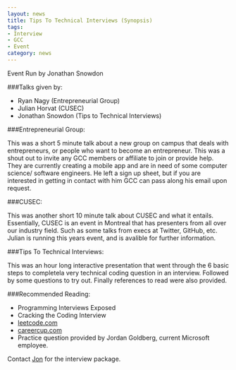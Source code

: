 ```yaml
---
layout: news 
title: Tips To Technical Interviews (Synopsis)
tags: 
- Interview
- GCC
- Event
category: news 
---
```


Event Run by Jonathan Snowdon

###Talks given by:
* Ryan Nagy (Entrepreneurial Group)
* Julian Horvat (CUSEC)
* Jonathan Snowdon (Tips to Technical Interviews)

###Entrepreneurial Group:

This was a short 5 minute talk about a new group on campus that deals with entrepreneurs, or people who want to become an entrepreneur. This was a shout out to invite any GCC members or affiliate to join or provide help. They are currently creating a mobile app and are in need of some computer science/ software engineers. He left a sign up sheet, but if you are interested in getting in contact with him GCC can pass along his email upon request.

###CUSEC:

This was another short 10 minute talk about CUSEC and what it entails. Essentially, CUSEC is an event in Montreal that has presenters from all over our industry field. Such as some talks from execs at Twitter, GitHub, etc. Julian is running this years event, and is avalible for further information.

###Tips To Technical Interviews:

This was an hour long interactive presentation that went through the 6 basic steps to completela very technical coding question in an interview. Followed by some questions to try out. Finally references to read were also provided.

###Recommended Reading:

* Programming Interviews Exposed
* Cracking the Coding Interview
* [leetcode.com](http://leetcode.com)
* [careercup.com](http://careercup.com)
* Practice question provided by Jordan Goldberg, current Microsoft employee.

Contact [Jon](mailto:jonathansnowdon2@gmail.com) for the interview package.
